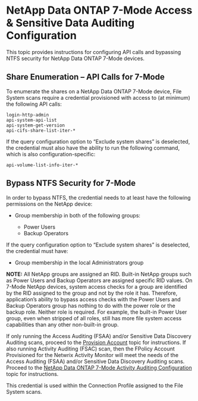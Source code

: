 # NetApp Data ONTAP 7-Mode Access & Sensitive Data Auditing Configuration

This topic provides instructions for configuring API calls and bypassing NTFS security for NetApp Data ONTAP 7-Mode devices.

## Share Enumeration – API Calls for 7-Mode

To enumerate the shares on a NetApp Data ONTAP 7-Mode device, File System scans require a credential provisioned with access to (at minimum) the following API calls:

```
login-http-admin  
api-system-api-list  
api-system-get-version  
api-cifs-share-list-iter-*
```

If the query configuration option to “Exclude system shares” is deselected, the credential must also have the ability to run the following command, which is also configuration-specific:

```
api-volume-list-info-iter-*
```

## Bypass NTFS Security for 7-Mode

In order to bypass NTFS, the credential needs to at least have the following permissions on the NetApp device:

- Group membership in both of the following groups:

  - Power Users
  - Backup Operators

If the query configuration option to “Exclude system shares” is deselected, the credential must have:

- Group membership in the local Administrators group

__NOTE:__ All NetApp groups are assigned an RID. Built-in NetApp groups such as Power Users and Backup Operators are assigned specific RID values. On 7-Mode NetApp devices, system access checks for a group are identified by the RID assigned to the group and not by the role it has. Therefore, application’s ability to bypass access checks with the Power Users and Backup Operators group has nothing to do with the power role or the backup role. Neither role is required. For example, the built-in Power User group, even when stripped of all roles, still has more file system access capabilities than any other non-built-in group.

If only running the Access Auditing (FSAA) and/or Sensitive Data Discovery Auditing scans, proceed to the [Provision Account](/docs/accessanalyzer/accessanalyzer/config/netapp7mode/provisionaccess.md) topic for instructions. If also running Activity Auditing (FSAC) scan, then the FPolicy Account Provisioned for the Netwrix Activity Monitor will meet the needs of the Access Auditing (FSAA) and/or Sensitive Data Discovery Auditing scans. Proceed to the [NetApp Data ONTAP 7-Mode Activity Auditing Configuration](/docs/accessanalyzer/accessanalyzer/config/netapp7mode/activity.md) topic for instructions.

This credential is used within the Connection Profile assigned to the File System scans.
